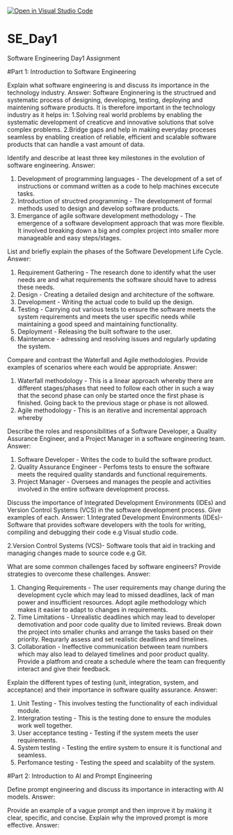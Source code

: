 [![Open in Visual Studio Code](https://classroom.github.com/assets/open-in-vscode-2e0aaae1b6195c2367325f4f02e2d04e9abb55f0b24a779b69b11b9e10269abc.svg)](https://classroom.github.com/online_ide?assignment_repo_id=18630198&assignment_repo_type=AssignmentRepo)
# SE_Day1
Software Engineering Day1 Assignment

#Part 1: Introduction to Software Engineering

Explain what software engineering is and discuss its importance in the technology industry.
Answer:
Software Enginnering is the structrued and systematic process of designing, developing, testing, deploying and maintening software products.
It is therefore important in the technology industry as it helps in:
1.Solving real world problems by enabling the systematic development of creaticve and innovative solutions that solve complex problems.
2.Bridge gaps and help in making everyday proceses seamless by enabling creation of reliable, efficient and scalable software products that can handle a vast amount of data.

Identify and describe at least three key milestones in the evolution of software engineering.
Answer:
1. Development of programming languages - The development of a set of instructions or command written as a code to help machines excecute tasks.
2. Introduction of structred programming - The development of formal methods used to design and develop software products.
3. Emergance of agile software development methodology - The emergence of a software development approach that was more flexible. It involved breaking down a big and complex project into smaller more manageable and easy steps/stages.
   
List and briefly explain the phases of the Software Development Life Cycle.
Answer:
1. Requirement Gathering - The research done to identify what the user needs are and what requirements the software should have to adress these needs.
2. Design - Creating a detailed design and architecture of the software.
3. Development - Writing the actual code to build up the design.
4. Testing - Carrying out various tests to ensure the software meets the system requirements and meets the user specific needs while maintaining a good speed and maintaining functionality.
5. Deployment - Releasing the built software to the user.
6. Maintenance - adressing and resolving issues and regularly updating the system.

Compare and contrast the Waterfall and Agile methodologies. Provide examples of scenarios where each would be appropriate.
Answer:
1. Waterfall methodology - This is a linear approach whereby there are different stages/phases that need to follow each other in such a way that the second phase can only be started once the first phase is finished.
Going back to the previous stage or phase is not allowed.
2. Agile methodology - This is an iterative and incremental approach whereby 

Describe the roles and responsibilities of a Software Developer, a Quality Assurance Engineer, and a Project Manager in a software engineering team.
Answer:
1. Software Developer - Writes the code to build the software product.
2. Quality Assurance Engineer - Perfoms tests to ensure the software meets the required quality standards and functional requirements.
3. Project Manager - Oversees and manages the people and activities involved in the entire software development process. 

Discuss the importance of Integrated Development Environments (IDEs) and Version Control Systems (VCS) in the software development process. Give examples of each.
Answer:
1.Integrated Development Environments (IDEs)- Software that provides software developers with the tools for writing, compiling and debugging their code e.g Visual studio code.

2.Version Control Systems (VCS)- Software tools that aid in tracking and managing changes made to source code e.g Git.

What are some common challenges faced by software engineers? Provide strategies to overcome these challenges.
Answer:
1. Changing Requirements - The user requirements may change during the development cycle which may lead to missed deadlines, lack of man power and insufficient resources. Adopt agile methodology which makes it easier to adapt to changes in requirements.
2. Time Limitations - Unrealistic deadlines which may lead to developer demotivation and poor code quality due to limited reviews.  Break down the project into smaller chunks and arrange the tasks based on their priority. Requrarly assess and set realistic deadlines and timelines.
3. Collaboration - Ineffective communication between team numbers which may also lead to delayed timelines and poor product quality. Provide a platfrom and create a schedule where the team can frequently interact and give their feedback.

Explain the different types of testing (unit, integration, system, and acceptance) and their importance in software quality assurance.
Answer:
1. Unit Testing - This involves testing the functionality of each individual module.
2. Intergration testing - This is the testing done to ensure the modules work well together.
3. User acceptance testing - Testing if the system meets the user requirements.
4. System testing - Testing the entire system to ensure it is functional and seamless.
5. Perfomance testing - Testing the speed and scalabiity of the system.

#Part 2: Introduction to AI and Prompt Engineering


Define prompt engineering and discuss its importance in interacting with AI models.
Answer:

Provide an example of a vague prompt and then improve it by making it clear, specific, and concise. Explain why the improved prompt is more effective.
Answer:
